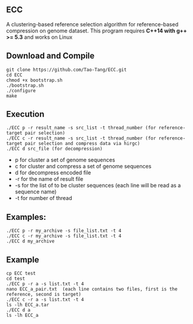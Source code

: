 ## ECC
A clustering-based reference selection algorithm for reference-based compression on genome dataset. This program requires **C++14 with g++ >= 5.3** and works on Linux

## Download and Compile
	git clone https://github.com/Tao-Tang/ECC.git
	cd ECC
	chmod +x bootstrap.sh
	./bootstrap.sh
	./configure
	make
## Execution

	./ECC p -r result_name -s src_list -t thread_number (for reference-target pair selection)
	./ECC c -r result_name -s src_list -t thread_number (for reference-target pair selection and compress data via hirgc)
	./ECC d src_file (for decompression) 
	
- p for cluster a set of genome sequences
- c for cluster and compress a set of genome sequences
- d for decompress encoded file
- -r for the name of result file
- -s for the list of to be cluster sequences (each line will be read as a sequence name)
- -t for number of thread


##	Examples:
	./ECC p -r my_archive -s file_list.txt -t 4
	./ECC c -r my_archive -s file_list.txt -t 4
	./ECC d my_archive

## Example
	cp ECC test
	cd test
	./ECC p -r a -s list.txt -t 4
	nano ECC_a_pair.txt  (each line contains two files, first is the reference, second is target)
	./ECC c -r a -s list.txt -t 4
	ls -lh ECC_a.tar
	./ECC d a
	ls -lh ECC_a
	
